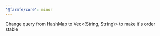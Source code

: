 ```yaml
---
'@farmfe/core': minor
---
```


Change query from HashMap to Vec<(String, String)> to make it's order stable
